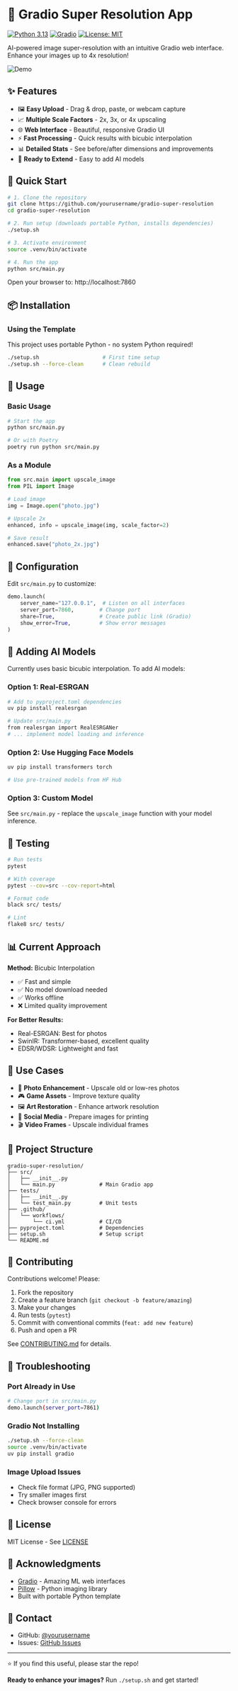 # 🎨 Gradio Super Resolution App

[![Python 3.13](https://img.shields.io/badge/python-3.13-blue.svg)](https://www.python.org/downloads/)
[![Gradio](https://img.shields.io/badge/gradio-4.0+-orange.svg)](https://gradio.app/)
[![License: MIT](https://img.shields.io/badge/License-MIT-yellow.svg)](https://opensource.org/licenses/MIT)

AI-powered image super-resolution with an intuitive Gradio web interface. Enhance your images up to 4x resolution!

![Demo](demo.gif)

## ✨ Features

- 🖼️ **Easy Upload** - Drag & drop, paste, or webcam capture
- 📈 **Multiple Scale Factors** - 2x, 3x, or 4x upscaling
- 🌐 **Web Interface** - Beautiful, responsive Gradio UI
- ⚡ **Fast Processing** - Quick results with bicubic interpolation
- 📊 **Detailed Stats** - See before/after dimensions and improvements
- 🎯 **Ready to Extend** - Easy to add AI models

## 🚀 Quick Start

```bash
# 1. Clone the repository
git clone https://github.com/yourusername/gradio-super-resolution
cd gradio-super-resolution

# 2. Run setup (downloads portable Python, installs dependencies)
./setup.sh

# 3. Activate environment
source .venv/bin/activate

# 4. Run the app
python src/main.py
```

Open your browser to: http://localhost:7860

## 📦 Installation

### Using the Template

This project uses portable Python - no system Python required!

```bash
./setup.sh                    # First time setup
./setup.sh --force-clean      # Clean rebuild
```

## 🎯 Usage

### Basic Usage

```bash
# Start the app
python src/main.py

# Or with Poetry
poetry run python src/main.py
```

### As a Module

```python
from src.main import upscale_image
from PIL import Image

# Load image
img = Image.open("photo.jpg")

# Upscale 2x
enhanced, info = upscale_image(img, scale_factor=2)

# Save result
enhanced.save("photo_2x.jpg")
```

## 🔧 Configuration

Edit `src/main.py` to customize:

```python
demo.launch(
    server_name="127.0.0.1",  # Listen on all interfaces
    server_port=7860,        # Change port
    share=True,              # Create public link (Gradio)
    show_error=True,         # Show error messages
)
```

## 🚀 Adding AI Models

Currently uses basic bicubic interpolation. To add AI models:

### Option 1: Real-ESRGAN

```bash
# Add to pyproject.toml dependencies
uv pip install realesrgan

# Update src/main.py
from realesrgan import RealESRGANer
# ... implement model loading and inference
```

### Option 2: Use Hugging Face Models

```bash
uv pip install transformers torch

# Use pre-trained models from HF Hub
```

### Option 3: Custom Model

See `src/main.py` - replace the `upscale_image` function with your model inference.

## 🧪 Testing

```bash
# Run tests
pytest

# With coverage
pytest --cov=src --cov-report=html

# Format code
black src/ tests/

# Lint
flake8 src/ tests/
```

## 📊 Current Approach

**Method:** Bicubic Interpolation
- ✅ Fast and simple
- ✅ No model download needed
- ✅ Works offline
- ❌ Limited quality improvement

**For Better Results:**
- Real-ESRGAN: Best for photos
- SwinIR: Transformer-based, excellent quality
- EDSR/WDSR: Lightweight and fast

## 🎨 Use Cases

- 📸 **Photo Enhancement** - Upscale old or low-res photos
- 🎮 **Game Assets** - Improve texture quality
- 🖼️ **Art Restoration** - Enhance artwork resolution
- 📱 **Social Media** - Prepare images for printing
- 🎬 **Video Frames** - Upscale individual frames

## 📁 Project Structure

```
gradio-super-resolution/
├── src/
│   ├── __init__.py
│   └── main.py              # Main Gradio app
├── tests/
│   ├── __init__.py
│   └── test_main.py         # Unit tests
├── .github/
│   └── workflows/
│       └── ci.yml           # CI/CD
├── pyproject.toml           # Dependencies
├── setup.sh                 # Setup script
└── README.md
```

## 🤝 Contributing

Contributions welcome! Please:

1. Fork the repository
2. Create a feature branch (`git checkout -b feature/amazing`)
3. Make your changes
4. Run tests (`pytest`)
5. Commit with conventional commits (`feat: add new feature`)
6. Push and open a PR

See [CONTRIBUTING.md](CONTRIBUTING.md) for details.

## 🐛 Troubleshooting

### Port Already in Use

```bash
# Change port in src/main.py
demo.launch(server_port=7861)
```

### Gradio Not Installing

```bash
./setup.sh --force-clean
source .venv/bin/activate
uv pip install gradio
```

### Image Upload Issues

- Check file format (JPG, PNG supported)
- Try smaller images first
- Check browser console for errors

## 📄 License

MIT License - See [LICENSE](LICENSE)

## 🙏 Acknowledgments

- [Gradio](https://gradio.app/) - Amazing ML web interfaces
- [Pillow](https://python-pillow.org/) - Python imaging library
- Built with portable Python template

## 📧 Contact

- GitHub: [@yourusername](https://github.com/yourusername)
- Issues: [GitHub Issues](https://github.com/yourusername/gradio-super-resolution/issues)

---

⭐ If you find this useful, please star the repo!

**Ready to enhance your images?** Run `./setup.sh` and get started!